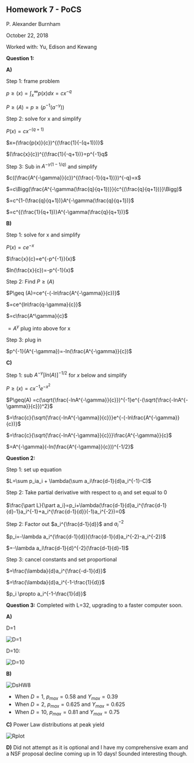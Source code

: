 ## Homework 7 - PoCS

P. Alexander Burnham

October 22, 2018

Worked with: Yu, Edison and Kewang 



**Question 1:**

**A)**

Step 1: frame problem

$p \geq (x) = \int_{x}^{\infty}p(x)dx=cx^{-q}$

$P\geq (A)=p\geq(p^{-1}(a^{-\gamma}))$

Step 2: solve for x and simplify

$P(x) = cx^{-(q+1)}$

$x=(\frac{p(x)}{c})^{(\frac{1}{-(q+1)})}$

$(\frac{x}{c})^{(\frac{1}{-q+1})}=p^{-1}q$



Step 3: Sub in $A^{-\gamma(1-1/q)}$ and simplify

$c((\frac{A^{-\gamma}}{c})^{(\frac{-1}{q+1})})^{-q}=x$

$=c\Bigg(\frac{A^{-\gamma(\frac{q}{q+1})}}{c^{(\frac{q}{q+1})}}\Bigg)$

$=c^{1-(\frac{q}{q+1})}A^{-\gamma(\frac{q}{q+1})}$

$=c^{(\frac{1}{q+1})}A^{-\gamma(\frac{q}{q+1})}$



**B)**

Step 1: solve for x and simplify 

$P(x)=ce^{-x}$

$\frac{x}{c}=e^{-p^{-1}}(x)$

$ln(\frac{x}{c})=-p^{-1}(x)$

Step 2: Find $P\geq (A)$

$P\geq (A)=ce^{-(-ln\frac{A^{-\gamma}}{c})}$

$=ce^{ln\frac{q-\gamma}{c}}$

$=c\frac{A^\gamma}{c}$

$=A^\gamma$ plug into above for x

Step 3: plug in 

$p^{-1}(A^{-\gamma})=-ln(\frac{A^{-\gamma}}{c})$



**C)**

Step 1: sub $A^{-\gamma}[ln(A)]^{-1/2}$ for $x$ below and simplify

$P\geq(x) =cx^{-1}e^{-x^2}$

$P\geq(A) =c(\sqrt{\frac{-lnA^{-\gamma}}{c}})^{-1}e^{-(\sqrt{\frac{-lnA^{-\gamma}}{c}})^2}$

$=\frac{c}{\sqrt{\frac{-lnA^{-\gamma}}{c}}}e^{-(-ln\frac{A^{-\gamma}}{c})}$

$=\frac{c}{\sqrt{\frac{-lnA^{-\gamma}}{c}}}\frac{A^{-\gamma}}{c}$

$=A^{-\gamma}(-ln(\frac{A^{-\gamma}}{c}))^{-1/2}$



**Question 2:**

Step 1: set up equation

$L=\sum p_ia_i + \lambda(\sum a_i\frac{d-1}{d}a_i^{-1}-C)$

Step 2: Take partial derivative with respect to $a_i$ and set equal to $0$

$\frac{\part L}{\part a_i}=p_i+\lambda(\frac{d-1}{d}a_i^{\frac{d-1}{d}-1}a_i^{-1}+a_i^{\frac{d-1}{d}}(-1)a_i^{-2})=0$

Step 2: Factor out $a_i^{\frac{d-1}{d}}$ and $a_i^{-2}$ 

$p_i=-\lambda a_i^{\frac{d-1}{d}}(\frac{d-1}{d}a_i^{-2}-a_i^{-2})$

$=-\lambda a_i\frac{d-1}{d}^{-2}(\frac{d-1}{d}-1)$

Step 3: cancel constants and set proportional

$=\frac{\lambda}{d}a_i^{\frac{-d-1}{d}}$

$=\frac{\lambda}{d}a_i^{-1-\frac{1}{d}}$

$p_i \propto a_i^{-1-\frac{1}{d}}$



**Question 3:** Completed with L=32, upgrading to a faster computer soon.

**A)**



D=1

![D=1](/Users/phillipburnham/Desktop/D=1.tiff)

D=10:

![D=10](/Users/phillipburnham/Desktop/D=10.tiff)

**B)**



![DsHW8](/Users/phillipburnham/Desktop/DsHW8.tiff)



* When $D=1$, $p_{max}=0.58$ and $Y_{max}=0.39$ 
* When $D=2$, $p_{max}=0.625$ and $Y_{max}=0.625$ 
* When $D=10$, $p_{max}=0.81$ and $Y_{max}=0.75$ 

**C)** Power Law distributions at peak yield



![Rplot](/Users/phillipburnham/Desktop/Rplot.tiff)



**D)** Did not attempt as it is optional and I have my comprehensive exam and a NSF proposal decline coming up in 10 days! Sounded interesting though.



